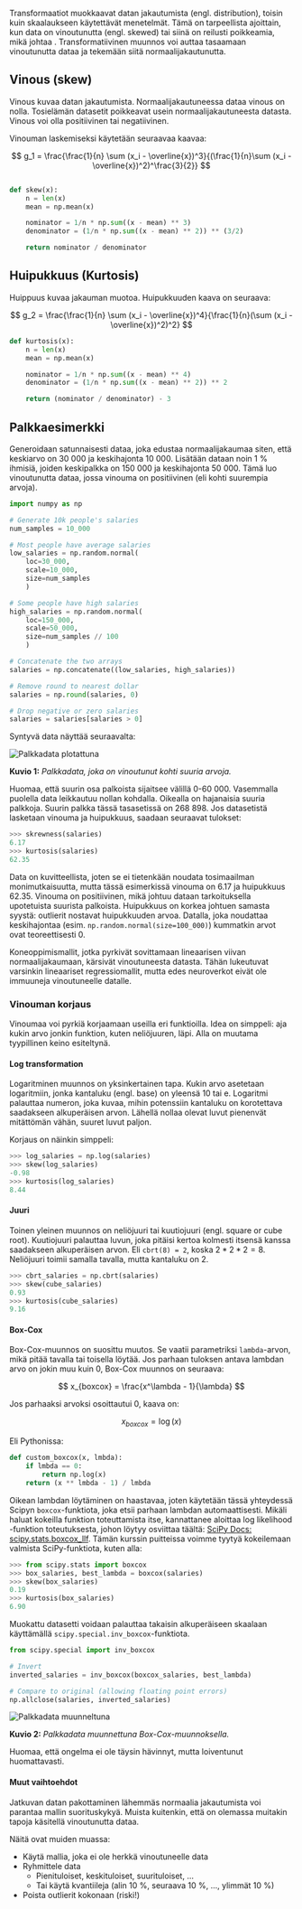 Transformaatiot muokkaavat datan jakautumista (engl. distribution), toisin kuin skaalaukseen käytettävät menetelmät. Tämä on tarpeellista ajoittain, kun data on vinoutunutta (engl. skewed) tai siinä on reilusti poikkeamia, mikä johtaa . Transformatiivinen muunnos voi auttaa tasaamaan vinoutunutta dataa ja tekemään siitä normaalijakautunutta.

## Vinous (skew)

Vinous kuvaa datan jakautumista. Normaalijakautuneessa dataa vinous on nolla. Tosielämän datasetit poikkeavat usein normaalijakautuneesta datasta. Vinous voi olla positiivinen tai negatiivinen.

Vinouman laskemiseksi käytetään seuraavaa kaavaa:

$$
g_1 = \frac{\frac{1}{n} \sum (x_i - \overline{x})^3}{(\frac{1}{n}\sum (x_i - \overline{x})^2)^\frac{3}{2}}
$$

```python title="IPython"

def skew(x):
    n = len(x)
    mean = np.mean(x)

    nominator = 1/n * np.sum((x - mean) ** 3)
    denominator = (1/n * np.sum((x - mean) ** 2)) ** (3/2)

    return nominator / denominator
```

## Huipukkuus (Kurtosis)

Huippuus kuvaa jakauman muotoa. Huipukkuuden kaava on seuraava:

$$
g_2 = \frac{\frac{1}{n} \sum (x_i - \overline{x})^4}{\frac{1}{n}(\sum (x_i - \overline{x})^2)^2}
$$

```python title="IPython"
def kurtosis(x):
    n = len(x)
    mean = np.mean(x)

    nominator = 1/n * np.sum((x - mean) ** 4)
    denominator = (1/n * np.sum((x - mean) ** 2)) ** 2

    return (nominator / denominator) - 3
```

## Palkkaesimerkki

Generoidaan satunnaisesti dataa, joka edustaa normaalijakaumaa siten, että keskiarvo on 30 000 ja keskihajonta 10 000. Lisätään dataan noin 1 % ihmisiä, joiden keskipalkka on 150 000 ja keskihajonta 50 000. Tämä luo vinoutunutta dataa, jossa vinouma on positiivinen (eli kohti suurempia arvoja).

```python title="IPython"
import numpy as np

# Generate 10k people's salaries
num_samples = 10_000

# Most people have average salaries
low_salaries = np.random.normal(
    loc=30_000, 
    scale=10_000, 
    size=num_samples
    )

# Some people have high salaries
high_salaries = np.random.normal(
    loc=150_000, 
    scale=50_000, 
    size=num_samples // 100
    ) 

# Concatenate the two arrays
salaries = np.concatenate((low_salaries, high_salaries))

# Remove round to nearest dollar
salaries = np.round(salaries, 0)

# Drop negative or zero salaries
salaries = salaries[salaries > 0]
```

Syntyvä data näyttää seuraavalta:

![Palkkadata plotattuna](../images/skewness_salaries.png)

**Kuvio 1:** *Palkkadata, joka on vinoutunut kohti suuria arvoja.*

Huomaa, että suurin osa palkoista sijaitsee välillä 0-60 000. Vasemmalla puolella data leikkautuu nollan kohdalla. Oikealla on hajanaisia suuria palkkoja. Suurin palkka tässä tasasetissä on 268 898. Jos datasetistä lasketaan vinouma ja huipukkuus, saadaan seuraavat tulokset:

```python title="REPL"
>>> skrewness(salaries)
6.17
>>> kurtosis(salaries)
62.35
```

Data on kuvitteellista, joten se ei tietenkään noudata tosimaailman monimutkaisuutta, mutta tässä esimerkissä vinouma on 6.17 ja huipukkuus 62.35. Vinouma on positiivinen, mikä johtuu dataan tarkoituksella upotetuista suurista palkoista. Huipukkuus on korkea johtuen samasta syystä: outlierit nostavat huipukkuuden arvoa. Datalla, joka noudattaa keskihajontaa (esim. `np.random.normal(size=100_000)`) kummatkin arvot ovat teoreettisesti 0.

Koneoppimismallit, jotka pyrkivät sovittamaan lineaarisen viivan normaalijakaumaan, kärsivät vinoutuneesta datasta. Tähän lukeutuvat varsinkin lineaariset regressiomallit, mutta edes neuroverkot eivät ole immuuneja vinoutuneelle datalle.

### Vinouman korjaus

Vinoumaa voi pyrkiä korjaamaan useilla eri funktioilla. Idea on simppeli: aja kukin arvo jonkin funktion, kuten neliöjuuren, läpi. Alla on muutama tyypillinen keino esiteltynä.

#### Log transformation

Logaritminen muunnos on yksinkertainen tapa. Kukin arvo asetetaan logaritmiin, jonka kantaluku (engl. base) on yleensä 10 tai e. Logaritmi palauttaa numeron, joka kuvaa, mihin potenssiin kantaluku on korotettava saadakseen alkuperäisen arvon. Lähellä nollaa olevat luvut pienenvät mitättömän vähän, suuret luvut paljon. 

Korjaus on näinkin simppeli:

```python title="REPL"
>>> log_salaries = np.log(salaries)
>>> skew(log_salaries)
-0.98
>>> kurtosis(log_salaries)
8.44
```

#### Juuri

Toinen yleinen muunnos on neliöjuuri tai kuutiojuuri (engl. square or cube root). Kuutiojuuri palauttaa luvun, joka pitäisi kertoa kolmesti itsensä kanssa saadakseen alkuperäisen arvon. Eli `cbrt(8) = 2`, koska $2 * 2 * 2 = 8$. Neliöjuuri toimii samalla tavalla, mutta kantaluku on 2. 

```python title="REPL"
>>> cbrt_salaries = np.cbrt(salaries)
>>> skew(cube_salaries)
0.93
>>> kurtosis(cube_salaries)
9.16
```

#### Box-Cox

Box-Cox-muunnos on suosittu muutos. Se vaatii parametriksi `lambda`-arvon, mikä pitää tavalla tai toisella löytää. Jos parhaan tuloksen antava lambdan arvo on jokin muu kuin 0, Box-Cox muunnos on seuraava:

$$
x_{boxcox} = \frac{x^\lambda - 1}{\lambda}
$$

Jos parhaaksi arvoksi osoittautui 0, kaava on:

$$
x_{boxcox} = \log(x)
$$

Eli Pythonissa:

```python title="IPython"
def custom_boxcox(x, lmbda):
    if lmbda == 0:
        return np.log(x)
    return (x ** lmbda - 1) / lmbda
```

Oikean lambdan löytäminen on haastavaa, joten käytetään tässä yhteydessä Scipyn `boxcox`-funktiota, joka etsii parhaan lambdan automaattisesti. Mikäli haluat kokeilla funktion toteuttamista itse, kannattanee aloittaa log likelihood -funktion toteutuksesta, johon löytyy osviittaa täältä: [SciPy Docs: scipy.stats.boxcox_llf](https://docs.scipy.org/doc/scipy/reference/generated/scipy.stats.boxcox_llf.html). Tämän kurssin puitteissa voimme tyytyä kokeilemaan valmista SciPy-funktiota, kuten alla:

```python title="REPL"
>>> from scipy.stats import boxcox
>>> box_salaries, best_lambda = boxcox(salaries)
>>> skew(box_salaries)
0.19
>>> kurtosis(box_salaries)
6.90
```

Muokattu datasetti voidaan palauttaa takaisin alkuperäiseen skaalaan käyttämällä `scipy.special.inv_boxcox`-funktiota.

```python title="IPython"
from scipy.special import inv_boxcox

# Invert
inverted_salaries = inv_boxcox(boxcox_salaries, best_lambda)

# Compare to original (allowing floating point errors)
np.allclose(salaries, inverted_salaries)
```

![Palkkadata muunneltuna](../images/skewness_salaries_boxcox.png)

**Kuvio 2:** *Palkkadata muunnettuna Box-Cox-muunnoksella.*

Huomaa, että ongelma ei ole täysin hävinnyt, mutta loiventunut huomattavasti.

#### Muut vaihtoehdot

Jatkuvan datan pakottaminen lähemmäs normaalia jakautumista voi parantaa mallin suorituskykyä. Muista kuitenkin, että on olemassa muitakin tapoja käsitellä vinoutunutta dataa.

Näitä ovat muiden muassa:

* Käytä mallia, joka ei ole herkkä vinoutuneelle data
* Ryhmittele data
    * Pienituloiset, keskituloiset, suurituloiset, ...
    * Tai käytä kvantiileja (alin 10 %, seuraava 10 %, ..., ylimmät 10 %)
* Poista outlierit kokonaan (riski!)
